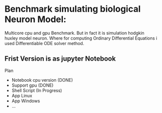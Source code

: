 # Benchmark simulating biological Neuron Model:
Multicore cpu and gpu Benchmark. But in fact it is simulation hodgkin huxley model neuron. Where for computing Ordinary Differential Equations i used Differentiable ODE solver method.
## Frist Version is as jupyter Notebook
Plan
- Notebook cpu version (DONE)
- Support gpu (DONE)
- Shell Script (In Progress)
- App Linux
- App Windows
- ...
